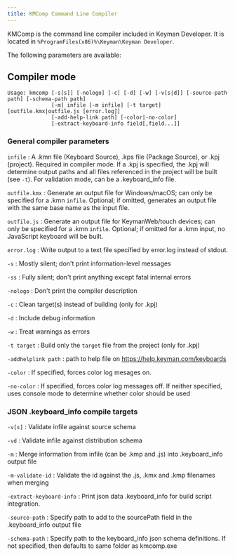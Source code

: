 ```yaml
---
title: KMComp Command Line Compiler
---
```

  
KMComp is the command line compiler included in Keyman Developer. It is
located in `%ProgramFiles(x86)%\Keyman\Keyman Developer`.

The following parameters are available:

## Compiler mode

``` none
Usage: kmcomp [-s[s]] [-nologo] [-c] [-d] [-w] [-v[s|d]] [-source-path path] [-schema-path path]
              [-m] infile [-m infile] [-t target] [outfile.kmx|outfile.js [error.log]]
              [-add-help-link path] [-color|-no-color]
              [-extract-keyboard-info field[,field...]]
```

### General compiler parameters

`infile`
:   A .kmn file (Keyboard Source), .kps file (Package Source), or .kpj
    (project). Required in compiler mode. If a .kpj is specified, the
    .kpj will determine output paths and all files referenced in the
    project will be built (see `-t`). For validation mode, can be a
    .keyboard_info file.

`outfile.kmx`
:   Generate an output file for Windows/macOS; can only be specified for
    a .kmn `infile`. Optional; if omitted, generates an output file with
    the same base name as the input file.

`outfile.js`
:   Generate an output file for KeymanWeb/touch devices; can only be
    specified for a .kmn `infile`. Optional; if omitted for a .kmn
    input, no JavaScript keyboard will be built.

`error.log`
:   Write output to a text file specified by error.log instead of
    stdout.

`-s`
:   Mostly silent; don't print information-level messages

`-ss`
:   Fully silent; don't print anything except fatal internal errors

`-nologo`
:   Don't print the compiler description

`-c`
:   Clean target(s) instead of building (only for .kpj)

`-d`
:   Include debug information

`-w`
:   Treat warnings as errors

`-t target`
:   Build only the `target` file from the project (only for .kpj)

`-addhelplink path`
:   path to help file on https://help.keyman.com/keyboards

`-color`
:   If specified, forces color log mesages on.

`-no-color`
:   If specified, forces color log messages off. If neither specified,
    uses console mode to determine whether color should be used

### JSON .keyboard_info compile targets

`-v[s]`
:   Validate infile against source schema

`-vd`
:   Validate infile against distribution schema

`-m`
:   Merge information from infile (can be .kmp and .js) into
    .keyboard_info output file

`-m-validate-id`
:   Validate the id against the .js, .kmx and .kmp filenames when
    merging

`-extract-keyboard-info`
:   Print json data .keyboard_info for build script integration.

`-source-path`
:   Specify path to add to the sourcePath field in the .keyboard_info
    output file

`-schema-path`
:   Specify path to the keyboard_info json schema definitions. If not
    specified, then defaults to same folder as kmcomp.exe
